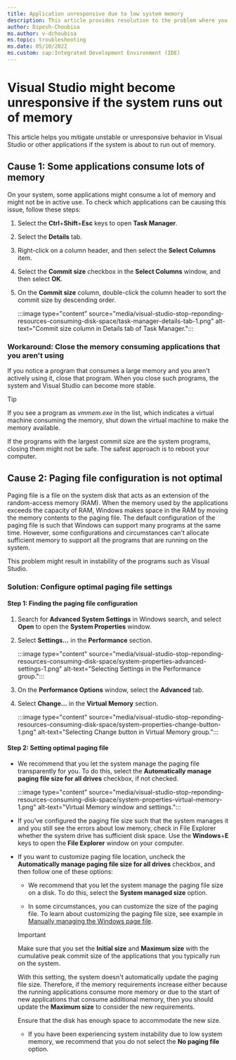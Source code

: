 ```yaml
---
title: Application unresponsive due to low system memory
description: This article provides resolution to the problem where you see errors and unstable applications because the system is about to run out of memory.
author: Dipesh-Choubisa
ms.author: v-dchoubisa
ms.topic: troubleshooting
ms.date: 05/10/2022
ms.custom: sap:Integrated Development Environment (IDE)
---
```


# Visual Studio might become unresponsive if the system runs out of memory

This article helps you mitigate unstable or unresponsive behavior in Visual Studio or other applications if the system is about to run out of memory.

## Cause 1: Some applications consume lots of memory

On your system, some applications might consume a lot of memory and might not be in active use. To check which applications can be causing this issue, follow these steps:

1. Select the **Ctrl**+**Shift**+**Esc** keys to open **Task Manager**.
1. Select the **Details** tab.
1. Right-click on a column header, and then select the **Select Columns** item.
1. Select the **Commit size** checkbox in the **Select Columns** window, and then select **OK**.
1. On the **Commit size** column, double-click the column header to sort the commit size by descending order.

    :::image type="content" source="media/visual-studio-stop-reponding-resources-consuming-disk-space/task-manager-details-tab-1.png" alt-text="Commit size column in Details tab of Task Manager.":::

### Workaround: Close the memory consuming applications that you aren't using

If you notice a program that consumes a large memory and you aren't actively using it, close that program. When you close such programs, the system and Visual Studio can become more stable.

> [!TIP]
> If you see a program as *vmmem.exe* in the list, which indicates a virtual machine consuming the memory, shut down the virtual machine to make the memory available.
>
> If the programs with the largest commit size are the system programs, closing them might not be safe. The safest approach is to reboot your computer.

## Cause 2: Paging file configuration is not optimal

Paging file is a file on the system disk that acts as an extension of the random-access memory (RAM). When the memory used by the applications exceeds the capacity of RAM, Windows makes space in the RAM by moving the memory contents to the paging file. The default configuration of the paging file is such that Windows can support many programs at the same time.
However, some configurations and circumstances can't allocate sufficient memory to support all the programs that are running on the system.

This problem might result in instability of the programs such as Visual Studio.

### Solution: Configure optimal paging file settings

#### Step 1: Finding the paging file configuration

1. Search for **Advanced System Settings** in Windows search, and select **Open** to open the **System Properties** window.

1. Select **Settings…** in the **Performance** section.

    :::image type="content" source="media/visual-studio-stop-reponding-resources-consuming-disk-space/system-properties-advanced-settings-1.png" alt-text="Selecting Settings in the Performance group.":::

1. On the **Performance Options** window, select the **Advanced** tab.

1. Select **Change…** in the **Virtual Memory** section.

    :::image type="content" source="media/visual-studio-stop-reponding-resources-consuming-disk-space/system-properties-change-button-1.png" alt-text="Selecting Change button in Virtual Memory group.":::

#### Step 2: Setting optimal paging file

- We recommend that you let the system manage the paging file transparently for you. To do this, select the **Automatically manage paging file size for all drives** checkbox, if not checked.

    :::image type="content" source="media/visual-studio-stop-reponding-resources-consuming-disk-space/system-properties-virtual-memory-1.png" alt-text="Virtual Memory window and settings.":::

- If you’ve configured the paging file size such that the system manages it and you still see the errors about low memory, check in File Explorer whether the system drive has sufficient disk space. Use the **Windows**+**E** keys to open the **File Explorer** window on your computer.

- If you want to customize paging file location, uncheck the **Automatically manage paging file size for all drives** checkbox, and then follow one of these options:

    - We recommend that you let the system manage the paging file size on a disk. To do this, select the **System managed size** option.

    - In some circumstances, you can customize the size of the paging file. To learn about customizing the paging file size, see example in [Manually managing the Windows page file](https://devblogs.microsoft.com/cppblog/precompiled-header-pch-issues-and-recommendations/#manually-managing-the-windows-pagefile).

    > [!IMPORTANT]
    > Make sure that you set the **Initial size** and **Maximum size** with the cumulative peak commit size of the applications that you typically run on the system.
    >
    > With this setting, the system doesn't automatically update the paging file size. Therefore, if the memory requirements increase either because the running applications consume more memory or due to the start of new applications that consume additional memory, then you should update the **Maximum size** to consider the new requirements.
    >
    > Ensure that the disk has enough space to accommodate the new size.

    - If you have been experiencing system instability due to low system memory, we recommend that you do not select the **No paging file** option.
